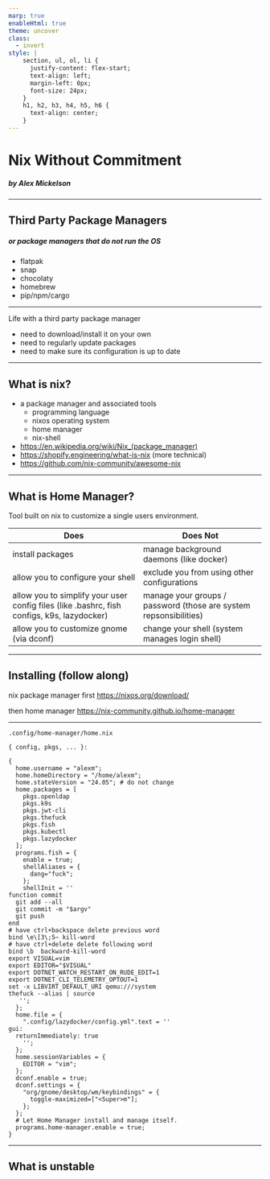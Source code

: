 ```yaml
---
marp: true
enableHtml: true
theme: uncover
class:
  - invert
style: |
    section, ul, ol, li {
      justify-content: flex-start;
      text-align: left;
      margin-left: 0px;
      font-size: 24px;
    }
    h1, h2, h3, h4, h5, h6 {
      text-align: center;
    }
---
```


# Nix Without Commitment
##### by Alex Mickelson

---

## Third Party Package Managers
##### or package managers that do not run the OS

- flatpak
- snap
- chocolaty
- homebrew
- pip/npm/cargo

---

Life with a third party package manager

- need to download/install it on your own
- need to regularly update packages
- need to make sure its configuration is up to date

---

## What is nix?

- a package manager and associated tools
  - programming language
  - nixos operating system
  - home manager
  - nix-shell
- <https://en.wikipedia.org/wiki/Nix_(package_manager)>
- <https://shopify.engineering/what-is-nix> (more technical)
- <https://github.com/nix-community/awesome-nix>

---

## What is Home Manager?

Tool built on nix to customize a single users environment.

| Does                                                                                       | Does Not                                                          |
| ------------------------------------------------------------------------------------------ | ----------------------------------------------------------------- |
| install packages                                                                           | manage background daemons (like docker)                           |
| allow you to configure your shell                                                          | exclude you from using other configurations                       |
| allow you to simplify your user config files (like .bashrc, fish configs, k9s, lazydocker) | manage your groups / password (those are system repsonsibilities) |
| allow you to customize gnome (via dconf)                                                   | change your shell (system manages login shell)                    |

---

## Installing (follow along)

nix package manager first <https://nixos.org/download/>

then home manager <https://nix-community.github.io/home-manager>

--- 

`.config/home-manager/home.nix`

```
{ config, pkgs, ... }:

{
  home.username = "alexm";
  home.homeDirectory = "/home/alexm";
  home.stateVersion = "24.05"; # do not change
  home.packages = [
    pkgs.openldap
    pkgs.k9s
    pkgs.jwt-cli
    pkgs.thefuck
    pkgs.fish
    pkgs.kubectl
    pkgs.lazydocker
  ];
  programs.fish = {
    enable = true;
    shellAliases = {
      dang="fuck";
    };
    shellInit = ''
function commit
  git add --all
  git commit -m "$argv"
  git push
end
# have ctrl+backspace delete previous word
bind \e\[3\;5~ kill-word
# have ctrl+delete delete following word
bind \b  backward-kill-word
export VISUAL=vim
export EDITOR="$VISUAL"
export DOTNET_WATCH_RESTART_ON_RUDE_EDIT=1
export DOTNET_CLI_TELEMETRY_OPTOUT=1
set -x LIBVIRT_DEFAULT_URI qemu:///system
thefuck --alias | source
   '';
  };
  home.file = {
    ".config/lazydocker/config.yml".text = ''
gui:
  returnImmediately: true
    '';
  };
  home.sessionVariables = {
    EDITOR = "vim";
  };
  dconf.enable = true;
  dconf.settings = {
    "org/gnome/desktop/wm/keybindings" = {
      toggle-maximized=["<Super>m"];
    };
  };
  # Let Home Manager install and manage itself.
  programs.home-manager.enable = true;
}
```


---

## What is unstable
